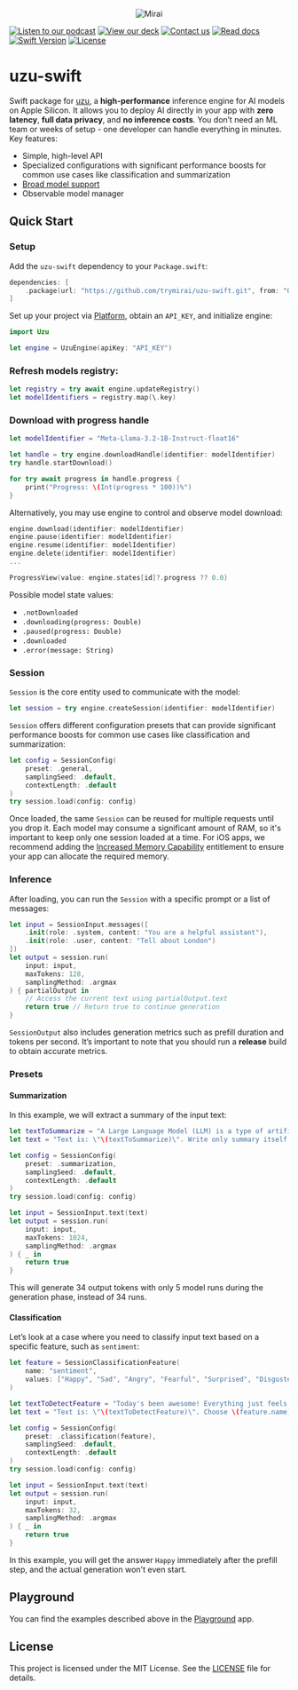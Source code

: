<p align="center">
  <picture>
    <img alt="Mirai" src="https://artifacts.trymirai.com/social/github/uzu-swift-header.jpg" style="max-width: 100%;">
  </picture>
</p>

<a href="https://artifacts.trymirai.com/social/about_us.mp3"><img src="https://img.shields.io/badge/Listen-Podcast-red" alt="Listen to our podcast"></a>
<a href="https://docsend.com/v/76bpr/mirai2025"><img src="https://img.shields.io/badge/View-Deck-red" alt="View our deck"></a>
<a href="mailto:alexey@getmirai.co,dima@getmirai.co,aleksei@getmirai.co?subject=Interested%20in%20Mirai"><img src="https://img.shields.io/badge/Send-Email-green" alt="Contact us"></a>
<a href="https://docs.trymirai.com/components/inference-engine"><img src="https://img.shields.io/badge/Read-Docs-blue" alt="Read docs"></a>
[![Swift Version](https://img.shields.io/badge/Swift-5.9-blue)](https://swift.org)
[![License](https://img.shields.io/badge/License-MIT-blue)](LICENSE)

# uzu-swift

Swift package for [uzu](https://github.com/trymirai/uzu), a **high-performance** inference engine for AI models on Apple Silicon. It allows you to deploy AI directly in your app with **zero latency**, **full data privacy**, and **no inference costs**. You don’t need an ML team or weeks of setup - one developer can handle everything in minutes. Key features:

- Simple, high-level API
- Specialized configurations with significant performance boosts for common use cases like classification and summarization
- [Broad model support](https://trymirai.com/models)
- Observable model manager

## Quick Start

### Setup

Add the `uzu-swift` dependency to your `Package.swift`:

```swift
dependencies: [
    .package(url: "https://github.com/trymirai/uzu-swift.git", from: "0.1.1")
]
```

Set up your project via [Platform](https://platform.trymirai.com), obtain an `API_KEY`, and initialize engine:

```swift
import Uzu

let engine = UzuEngine(apiKey: "API_KEY")
```

### Refresh models registry:

```swift
let registry = try await engine.updateRegistry()
let modelIdentifiers = registry.map(\.key)
```

### Download with progress handle

```swift
let modelIdentifier = "Meta-Llama-3.2-1B-Instruct-float16"

let handle = try engine.downloadHandle(identifier: modelIdentifier)
try handle.startDownload()

for try await progress in handle.progress {
    print("Progress: \(Int(progress * 100))%")
}
```

Alternatively, you may use engine to control and observe model download:

```swift
engine.download(identifier: modelIdentifier)
engine.pause(identifier: modelIdentifier)
engine.resume(identifier: modelIdentifier)
engine.delete(identifier: modelIdentifier)
...

ProgressView(value: engine.states[id]?.progress ?? 0.0)
```

Possible model state values:

- `.notDownloaded`
- `.downloading(progress: Double)`
- `.paused(progress: Double)`
- `.downloaded`
- `.error(message: String)`

### Session

`Session` is the core entity used to communicate with the model:

```swift
let session = try engine.createSession(identifier: modelIdentifier)
```

`Session` offers different configuration presets that can provide significant performance boosts for common use cases like classification and summarization:

```swift
let config = SessionConfig(
    preset: .general,
    samplingSeed: .default,
    contextLength: .default
)
try session.load(config: config)
```

Once loaded, the same `Session` can be reused for multiple requests until you drop it. Each model may consume a significant amount of RAM, so it's important to keep only one session loaded at a time. For iOS apps, we recommend adding the [Increased Memory Capability](https://developer.apple.com/documentation/bundleresources/entitlements/com.apple.developer.kernel.increased-memory-limit) entitlement to ensure your app can allocate the required memory.

### Inference

After loading, you can run the `Session` with a specific prompt or a list of messages:

```swift
let input = SessionInput.messages([
    .init(role: .system, content: "You are a helpful assistant"),
    .init(role: .user, content: "Tell about London")
])
let output = session.run(
    input: input,
    maxTokens: 128,
    samplingMethod: .argmax
) { partialOutput in
    // Access the current text using partialOutput.text
    return true // Return true to continue generation
}
```

`SessionOutput` also includes generation metrics such as prefill duration and tokens per second. It’s important to note that you should run a **release** build to obtain accurate metrics.

### Presets

#### Summarization

In this example, we will extract a summary of the input text:

```swift
let textToSummarize = "A Large Language Model (LLM) is a type of artificial intelligence that processes and generates human-like text. It is trained on vast datasets containing books, articles, and web content, allowing it to understand and predict language patterns. LLMs use deep learning, particularly transformer-based architectures, to analyze text, recognize context, and generate coherent responses. These models have a wide range of applications, including chatbots, content creation, translation, and code generation. One of the key strengths of LLMs is their ability to generate contextually relevant text based on prompts. They utilize self-attention mechanisms to weigh the importance of words within a sentence, improving accuracy and fluency. Examples of popular LLMs include OpenAI's GPT series, Google's BERT, and Meta's LLaMA. As these models grow in size and sophistication, they continue to enhance human-computer interactions, making AI-powered communication more natural and effective.";
let text = "Text is: \"\(textToSummarize)\". Write only summary itself."

let config = SessionConfig(
    preset: .summarization,
    samplingSeed: .default,
    contextLength: .default
)
try session.load(config: config)

let input = SessionInput.text(text)
let output = session.run(
    input: input,
    maxTokens: 1024,
    samplingMethod: .argmax
) { _ in
    return true
}
```

This will generate 34 output tokens with only 5 model runs during the generation phase, instead of 34 runs.

#### Classification

Let’s look at a case where you need to classify input text based on a specific feature, such as `sentiment`:

```swift
let feature = SessionClassificationFeature(
    name: "sentiment",
    values: ["Happy", "Sad", "Angry", "Fearful", "Surprised", "Disgusted"]
)

let textToDetectFeature = "Today's been awesome! Everything just feels right, and I can't stop smiling."
let text = "Text is: \"\(textToDetectFeature)\". Choose \(feature.name) from the list: \(feature.values.joined(separator: ", ")). Answer with one word. Dont't add dot at the end."

let config = SessionConfig(
    preset: .classification(feature),
    samplingSeed: .default,
    contextLength: .default
)
try session.load(config: config)

let input = SessionInput.text(text)
let output = session.run(
    input: input,
    maxTokens: 32,
    samplingMethod: .argmax
) { _ in
    return true
}
```

In this example, you will get the answer `Happy` immediately after the prefill step, and the actual generation won't even start.

## Playground

You can find the examples described above in the [Playground](Playground) app.

## License

This project is licensed under the MIT License. See the [LICENSE](LICENSE) file for details.
